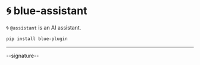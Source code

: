 # 🌀 blue-assistant

🌀 `@assistant` is an AI assistant.

```bash
pip install blue-plugin
```

---

--signature--